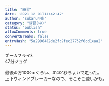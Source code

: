 ```yaml
---
title: "練習"
date: '2021-12-01T18:42:47'
author: "subaru44k"
category: "練習(中)"
status: "publish"
allowComments: true
convertBreaks: false
entryHash: "5a2996462de2fc9fec27752f6cd1eaa2"
---
```

ズームフライ3<br>
47分ジョグ<br>
<br>
最後の方1000mくらい、3'40"秒ちょいで走った。<br>
上下ウィンドブレーカーなので、そこそこ速いかも。
